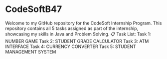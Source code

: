 # CodeSoftB47
Welcome to my GitHub repository for the CodeSoft Internship Program. This repository contains all 5 tasks assigned as part of the internship, showcasing my skills in Java and Problem Solving.  📋 Task List:  Task 1: NUMBER GAME  Task 2: STUDENT GRADE CALCULATOR  Task 3: ATM INTERFACE  Task 4: CURRENCY CONVERTER   Task 5: STUDENT MANAGEMENT SYSTEM
